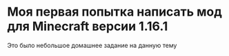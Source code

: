 # Моя первая попытка написать мод для Minecraft версии 1.16.1
Это было небольшое домашнее задание на данную тему
